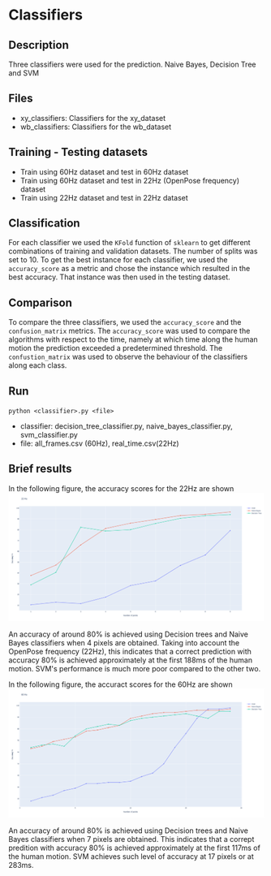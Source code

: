 # Classifiers

## Description
Three classifiers were used for the prediction. Naive Bayes, Decision Tree and SVM

## Files

* xy_classifiers: Classifiers for the xy_dataset
* wb_classifiers: Classifiers for the wb_dataset

## Training - Testing datasets

* Train using 60Hz dataset and test in 60Hz dataset
* Train using 60Hz dataset and test in 22Hz (OpenPose frequency) dataset
* Train using 22Hz dataset and test in 22Hz dataset

## Classification

For each classifier we used the `KFold` function of `sklearn` to get different combinations of training and validation datasets. The number of splits was set to 10. To get the best instance for each classifier, we used the `accuracy_score` as a metric and chose the instance which resulted in the best accuracy. That instance was then used in the testing dataset.

## Comparison
To compare the three classifiers, we used the `accuracy_score` and the `confusion_matrix` metrics. The `accuracy_score` was used to compare the algorithms with respect to the time, namely at which time along the human motion the prediction exceeded a predetermined threshold. The `confustion_matrix` was used to observe the behaviour of the classifiers along each class.

## Run
`python <classifier>.py <file>`
* classifier: decision_tree_classifier.py, naive_bayes_classifier.py, svm_classifier.py
* file: all_frames.csv (60Hz), real_time.csv(22Hz)

## Brief results
In the following figure, the accuracy scores for the 22Hz are shown
<img src="https://github.com/ThanasisTs/object_direction_prediction/blob/main/classifiers/xy_classifiers/accuracy_real_time.png" >

An accuracy of around 80% is achieved using Decision trees and Naive Bayes classifiers when 4 pixels are obtained. Taking into account the OpenPose frequency (22Hz), this indicates that a correct prediction with accuracy 80% is achieved approximately at the first 188ms of the human motion. SVM's performance is much more poor compared to the other two.

In the following figure, the accuract scores for the 60Hz are shown
<img src="https://github.com/ThanasisTs/object_direction_prediction/blob/main/classifiers/xy_classifiers/accuracy_all_frames.png">

An accuracy of around 80% is achieved using Decision trees and Naive Bayes classifiers when 7 pixels are obtained. This indicates that a corrept predition with accuracy 80% is achieved approximately at the first 117ms of the human motion. SVM achieves such level of accuracy at 17 pixels or at 283ms.

